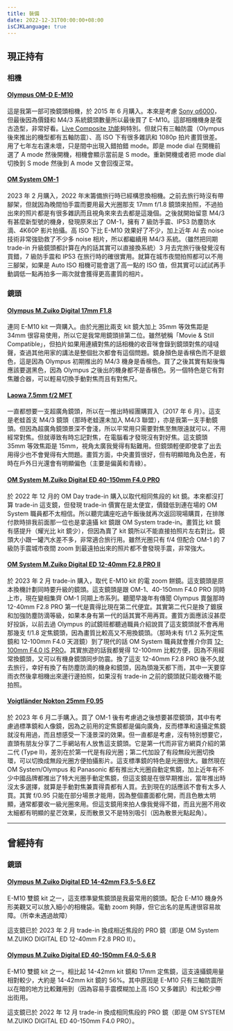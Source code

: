 ```yaml
---
title: 裝備
date: 2022-12-31T00:00:00+08:00
isCJKLanguage: true
---
```


## 現正持有

### 相機

#### [Olympus OM-D E-M10](https://omsystem.com.hk/product/dslr/em10/index.html)

這是我第一部可換鏡頭相機，於 2015 年 6 月購入。本來是考慮 [Sony α6000](https://www.sony.com.hk/zh/electronics/interchangeable-lens-cameras/ilce-6000-body-kit)，但最後因為價錢和 M4/3 系統鏡頭數量所以最後買了 E-M10。這部相機機身是復古造型，非常好看。[Live Composite 功能](https://www.youtube.com/watch?v=8pRhtJPcbrM)夠特別。但就只有三軸防震（Olympus 後來推出的機型都有五軸防震）、高 ISO 下有很多雜訊和 1080p 拍片畫質很差。用了七年左右還未壞，只是間中出現入錯拍錯 mode。即是 mode dial 在開機前選了 A mode 然後開機，相機會顯示當前是 S mode。重新開機或者把 mode dial 切換到 S mode 然後到 A mode 又會回復正常。

#### [OM System OM-1](https://omsystem.com.hk/product/dslr/om1/index.html)

2023 年 2 月購入，2022 年末籌備旅行時已經構思換相機。之前去旅行時沒有帶腳架，但就因為晚間怕手震而要用最大光圈那支 17mm f/1.8 鏡頭來拍照，不過拍出來的照片都是有很多雜訊而且視角來來去去都是這幾個。之後就開始留意 M4/3 有甚麼新型號的機身，發現原來出了 OM-1，擁有 7 級防手震、IP53 防塵防水滴、4K60P 影片拍攝。高 ISO 下比 E-M10 效果好了不少，加上近年 AI 去 noise 技術非常強勁救了不少多 noise 相片，所以都繼續用 M4/3 系統。（雖然把同期 trade-in 升級鏡頭都計算在內的話其實可以直接換系統）3 月去完旅行後發覺沒有買錯，7 級防手震和 IP53 在旅行時的確很實用。就算在城市夜間拍照都可以不用三腳架，如果是 Auto ISO 相機可能會選了高一點的 ISO 值，但其實可以試試再手動調低一點再拍多一兩次就會獲得更高畫質的相片。

### 鏡頭

#### [Olympus M.Zuiko Digital 17mm F1.8](https://omsystem.com.hk/product/dslr/mlens/17_18/index.html)

連同 E-M10 kit 一齊購入。由於光圈比兩支 kit 鏡大加上 35mm 等效焦距是 34mm 很容易使用，所以它是我常用鏡頭排第二位。雖然號稱「Movie & Still Compatible」，但拍片如果用連續對焦的話相機的收音咪會錄到鏡頭對焦的噠噠聲，查過其他用家的講法是整個批次都會有這個問題。鏡身顏色是香檳色而不是銀色，這是因為 Olympus 初期推出的 M4/3 機身是香檳色。買了之後其實有點後悔應該要選黑色，因為 Olympus 之後出的機身都不是香檳色。另一個特色是它有對焦離合器，可以輕易切換手動對焦而且有對焦尺。

#### [Laowa 7.5mm f/2 MFT](https://laowa.com.hk/product/laowa-7-5mm-f2-mft/)

一直都想要一支超廣角鏡頭，所以在一推出時經團購買入（2017 年 6 月）。這支是老蛙首支 M4/3 鏡頭（那時老蛙還未加入 M4/3 聯盟），亦是我第一支手動鏡頭。但因為超廣角鏡頭景深不會淺，所以平常用只需要對焦至無限遠就可以，不用經常對焦。但就導致有時忘記對焦，在電腦看才發現沒有對好焦。這支鏡頭 35mm 等效焦距是 15mm，視角太廣我覺得有點難用。但鏡頭輕便即使拿了出去用得少也不會覺得有大問題。畫質方面，中央畫質很好，但有明顯暗角及色差，有時在戶外日光還會有明顯偏色（主要是偏黃和青綠）。

#### [OM System M.Zuiko Digital ED 40-150mm F4.0 PRO](https://omsystem.com.hk/product/dslr/mlens/40-150_4pro/index.html)

於 2022 年 12 月的 OM Day trade-in 購入以取代相同焦段的 kit 鏡。本來都沒打算 trade-in 這支鏡，但發現 trade-in 價實在是太便宜，價錢低到連在場的 OM System 職員都不太相信。所以聽完講座吃過午飯後就再次返回現場購買，在排隊付款時排我前面那一位也是拿遠攝 kit 鏡跟 OM System trade-in。畫質比 kit 鏡有感提升（耀光比 kit 鏡少），但因為賣了 kit 鏡所以不能直接拍照片左右對比。鏡頭大小跟一罐汽水差不多，非常適合旅行用。雖然光圈只有 f/4 但配合 OM-1 的 7 級防手震城市夜間 zoom 到最遠拍出來的照片都不會發現手震，非常強大。

#### [OM System M.Zuiko Digital ED 12-40mm F2.8 PRO II](https://omsystem.com.hk/product/dslr/mlens/12-40_28pro_2/index.html)

於 2023 年 2 月 trade-in 購入，取代 E-M10 kit 的電 zoom 餅鏡。這支鏡頭是原本換機計劃同時要升級的鏡頭。這支鏡頭是跟 OM-1、40-150mm F4.0 PRO 同時上市，現在變相集齊 OM-1 同期上市系列。聽聞早幾年有傳聞 Olympus 賣盤那時 12-40mm F2.8 PRO 第一代是賣得比現在第二代便宜。其實第二代只是換了鍍膜和加強防塵防滴等級，如果本身有第一代的話其實不用再買。畫質方面應該沒甚麼好投訴，以前去過 Olympus 的試鏡班都聽過職員介紹說買了這支鏡頭就不會再用那幾支 f/1.8 定焦鏡頭，因為畫質比較高又不用換鏡頭。（那時未有 f/1.2 系列定焦鏡和 12-100mm F4.0 天涯鏡）到了現代的話 OM System 職員就會推介你買 [12-100mm F4.0 IS PRO](https://omsystem.com.hk/product/dslr/mlens/12-100_4ispro/index.html)。其實旅遊的話我都覺得 12-100mm 比較方便，因為不用經常換鏡頭，又可以有機身鏡頭同步防震。換了這支 12-40mm F2.8 PRO 後不久就去旅行，幸好有換了有防塵防滴的機身和鏡頭，因為頭幾天都下雨，其中一天要穿雨衣然後拿相機出來邊行邊拍照，如果沒有 trade-in 之前的鏡頭就只能收機不能拍照。

#### [Voigtländer Nokton 25mm F0.95](https://www.cosina.co.jp/voigtlander/micro-four-thirds-mount/nokton-25mm-f0-95-type-ii/)

於 2023 年 6 月二手購入。買了 OM-1 後有考慮過之後想要甚麼鏡頭，其中有考慮過標準鏡和人像鏡，因為之前用的定焦鏡都是偏向廣角，反而標準和遠攝定焦鏡就沒有用過，而且想感受一下淺景深的效果。但一直都是考慮，沒有特別想要它，直頭有朋友分享了二手網站有人放售這支鏡頭。它是第一代而非官方網頁介紹的第二代 (Type II)，差別在於第一代是有段光圈；第二代加設了有段無段光圈切換環，可以切換成無段光圈方便拍攝影片。這支標準鏡的特色是光圈很大。雖然現在 OM System/Olympus 和 Panasonic 都有推出大光圈自動定焦鏡，加上近年有不少中國品牌都推出了特大光圈手動定焦鏡，但這支鏡是在很早期推出，當年推出時沒太多選擇，就算是手動對焦兼賣得貴都有人買。去到現在的話應該不會有太多人買。其實 f/0.95 只能在部分場景才能用，因為整個畫面都化開，而且色散太明顯，通常都要收一級光圈來用。但這支鏡用來拍人像我覺得不錯，而且光圈不用收太細都有明顯的星芒效果，反而散景又不是特別吸引（因為散景光點起角）。

-----

## 曾經持有

### 鏡頭

#### [Olympus M.Zuiko Digital ED 14-42mm F3.5-5.6 EZ](https://omsystem.com.hk/product/dslr/mlens/14-42_35-56_ez/index.html)

E-M10 雙鏡 kit 之一，這支標準變焦鏡頭是我最常用的鏡頭。配合 E-M10 機身外形美觀又可以放入細小的相機袋。電動 zoom 夠靜，但它出名的是馬達很容易故障。（所幸未遇過故障）

這支鏡已於 2023 年 2 月 trade-in 換成相近焦段的 PRO 鏡（即是 OM System M.ZUIKO DIGITAL ED 12-40mm F2.8 PRO II）。

#### [Olympus M.Zuiko Digital ED 40-150mm F4.0-5.6 R](https://omsystem.com.hk/product/dslr/mlens/40-150_40-56_r/index.html)

E-M10 雙鏡 kit 之一。相比起 14-42mm kit 鏡和 17mm 定焦鏡，這支遠攝鏡用量相對較少，大約是 14-42mm kit 鏡的 56%。其中原因是 E-M10 只有三軸防震所以在暗的地方比較難用到（因為容易手震模糊加上高 ISO 又多雜訊）和比較少帶出街用。

這支鏡已於 2022 年 12 月 trade-in 換成相同焦段的 PRO 鏡（即是 OM SYSTEM M.ZUIKO DIGITAL ED 40-150mm F4.0 PRO）。